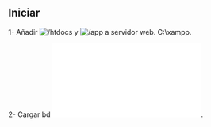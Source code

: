 ## Iniciar
1- Añadir ![/htdocs](htdocs) y ![/app](app) a servidor web. C:\xampp.

2- Cargar bd ![manganime.sql](manganime.sql).